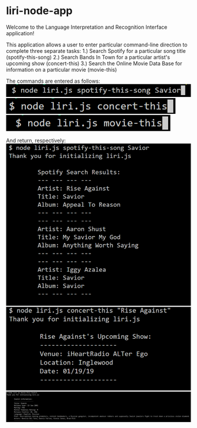 # liri-node-app
Welcome to the Language Interpretation and Recognition Interface application!

This application allows a user to enter particular command-line direction to complete three separate tasks:
  1.) Search Spotify for a particular song title (spotify-this-song)
  2.) Search Bands In Town for a particular artist's upcoming show (concert-this)
  3.) Search the Online Movie Data Base for information on a particular movie (movie-this)

The commands are entered as follows:
<img src="./images/spotify-command.png">
<img src="./images/bit-command.png">
<img src="./images/omdb-command.png">

And return, respectively:
<img src="./images/spotify-result.png">
<img src="./images/bit-result.png">
<img src="./images/omdb-result.png">
